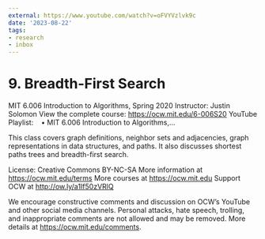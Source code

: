 ```yaml
---
external: https://www.youtube.com/watch?v=oFVYVzlvk9c
date: '2023-08-22'
tags:
- research
- inbox
---
```


# 9. Breadth-First Search

MIT 6.006 Introduction to Algorithms, Spring 2020
Instructor: Justin Solomon
View the complete course: https://ocw.mit.edu/6-006S20
YouTube Playlist:    • MIT 6.006 Introduction to Algorithms,...  

This class covers graph definitions, neighbor sets and adjacencies, graph representations in data structures, and paths. It also discusses shortest paths trees and breadth-first search.

License: Creative Commons BY-NC-SA
More information at https://ocw.mit.edu/terms
More courses at https://ocw.mit.edu
Support OCW at http://ow.ly/a1If50zVRlQ

We encourage constructive comments and discussion on OCW’s YouTube and other social media channels. Personal attacks, hate speech, trolling, and inappropriate comments are not allowed and may be removed. More details at https://ocw.mit.edu/comments.
